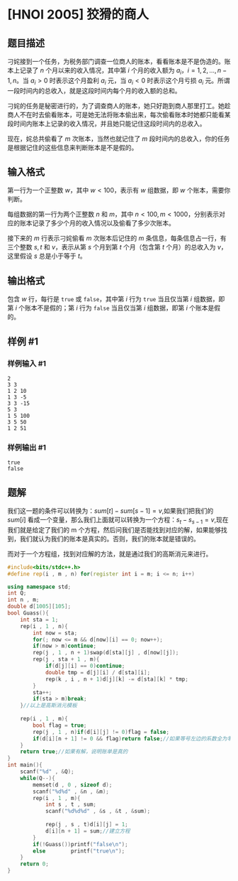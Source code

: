 # [HNOI 2005] 狡猾的商人

## 题目描述

刁姹接到一个任务，为税务部门调查一位商人的账本，看看账本是不是伪造的。账本上记录了 $n$ 个月以来的收入情况，其中第 $i$ 个月的收入额为 $a_i$，$i=1,2,\ldots,n-1,n$。当 $a_i>0$ 时表示这个月盈利 $a_i$ 元，当 $a_i<0$ 时表示这个月亏损 $a_i$ 元。所谓一段时间内的总收入，就是这段时间内每个月的收入额的总和。

刁姹的任务是秘密进行的，为了调查商人的账本，她只好跑到商人那里打工。她趁商人不在时去偷看账本，可是她无法将账本偷出来，每次偷看账本时她都只能看某段时间内账本上记录的收入情况，并且她只能记住这段时间内的总收入。

现在，姹总共偷看了 $m$ 次账本，当然也就记住了 $m$ 段时间内的总收入，你的任务是根据记住的这些信息来判断账本是不是假的。

## 输入格式

第一行为一个正整数 $w$，其中 $w<100$，表示有 $w$ 组数据，即 $w$ 个账本，需要你判断。

每组数据的第一行为两个正整数 $n$ 和 $m$，其中 $n<100,m<1000$，分别表示对应的账本记录了多少个月的收入情况以及偷看了多少次账本。

接下来的 $m$ 行表示刁姹偷看 $m$ 次账本后记住的 $m$ 条信息，每条信息占一行，有三个整数 $s,t$ 和 $v$，表示从第 $s$ 个月到第 $t$ 个月（包含第 $t$ 个月）的总收入为 $v$，这里假设 $s$ 总是小于等于 $t$。

## 输出格式

包含 $w$ 行，每行是 `true` 或 `false`，其中第 $i$ 行为 `true` 当且仅当第 $i$ 组数据，即第 $i$ 个账本不是假的；第 $i$ 行为 `false` 当且仅当第 $i$ 组数据，即第 $i$ 个账本是假的。

## 样例 #1

### 样例输入 #1

```
2
3 3
1 2 10
1 3 -5
3 3 -15
5 3
1 5 100
3 5 50
1 2 51
```

### 样例输出 #1

```
true
false
```


## 题解
我们这一题的条件可以转换为：$sum[t]-sum[s-1]=v$,如果我们把我们的 $sum[i]$ 看成一个变量，那么我们上面就可以转换为一个方程：$s_{t}-s_{s-1}=v$,现在我们就是给定了我们的 m 个方程，然后问我们是否能找到对应的解，如果能够找到，我们就认为我们的账本是真实的。否则，我们的账本就是错误的。

而对于一个方程组，找到对应解的方法，就是通过我们的高斯消元来进行。
```cpp
#include<bits/stdc++.h>
#define rep(i , m , n) for(register int i = m; i <= n; i++)

using namespace std;
int Q;
int n , m;
double d[1005][105];
bool Guass(){
	int sta = 1;
	rep(i , 1 , n){
		int now = sta;
		for(; now <= m && d[now][i] == 0; now++);
		if(now > m)continue;
		rep(j , 1 , n + 1)swap(d[sta][j] , d[now][j]);
		rep(j , sta + 1 , m){
			if(d[j][i] == 0)continue;
			double tmp = d[j][i] / d[sta][i];
			rep(k , i , n + 1)d[j][k] -= d[sta][k] * tmp;
		}
		sta++;
		if(sta > m)break;
	}//以上是高斯消元模板 
	
	rep(i , 1 , m){
		bool flag = true;
		rep(j , 1 , n)if(d[i][j] != 0)flag = false;
		if(d[i][n + 1] != 0 && flag)return false;//如果等号左边的系数全为零，且等号右边不为零，则无解 
	}
	return true;//如果有解，说明账单是真的 
}
int main(){
	scanf("%d" , &Q);
	while(Q--){
		memset(d , 0 , sizeof d);
		scanf("%d%d" , &n , &m);
		rep(i , 1 , m){
			int s , t , sum;
			scanf("%d%d%d" , &s , &t , &sum);
			
			rep(j , s , t)d[i][j] = 1; 
			d[i][n + 1] = sum;//建立方程 
		}
		if(!Guass())printf("false\n");
		else		printf("true\n");
	}
	return 0;
}
```